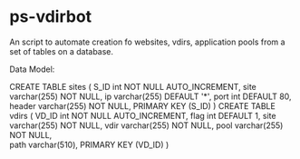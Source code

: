 ps-vdirbot
==========

An script to automate creation fo websites, vdirs, application pools from a set of tables on a database.


Data Model:

CREATE TABLE sites (
  S_ID       int          NOT NULL AUTO_INCREMENT,
  site       varchar(255) NOT NULL,
  ip         varchar(255) DEFAULT '*',
  port       int          DEFAULT 80,
  header     varchar(255) NOT NULL,
PRIMARY KEY (S_ID)
)
CREATE TABLE vdirs (
  VD_ID      int          NOT NULL AUTO_INCREMENT,
  flag       int          DEFAULT 1,
  site       varchar(255) NOT NULL,
  vdir       varchar(255) NOT NULL,
  pool       varchar(255) NOT NULL,  
  path       varchar(510),
PRIMARY KEY (VD_ID)
)

